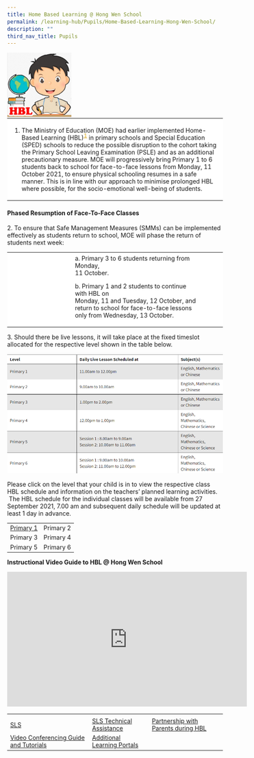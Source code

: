 ```yaml
---
title: Home Based Learning @ Hong Wen School
permalink: /learning-hub/Pupils/Home-Based-Learning-Hong-Wen-School/
description: ""
third_nav_title: Pupils
---
```

<div>

<div style="float: left">

<img src="/images/Learning%20Hub/Pupils/Home%20Based%20learning/HBL-Wen-Wen-150x150.png" />

</div><div>
<table style="box-sizing: inherit; border-collapse: collapse; border-spacing: 0px; max-width: 100%; width: 792.225px;"><tbody style="box-sizing: inherit;"><tr style="box-sizing: inherit; background: rgb(255, 255, 255);"><td style="box-sizing: inherit; padding: 5px 10px; width: 584.612px;"><ol style="box-sizing: inherit;"><li style="box-sizing: inherit;">The Ministry of Education (MOE) had earlier implemented Home-Based Learning (HBL)<sup id="footnote1-anchor" style="box-sizing: inherit; font-size: 12px; line-height: 0; position: relative; vertical-align: baseline; top: -0.5em;"><a href="https://www.moe.gov.sg/news/press-releases/20211007-phased-resumption-of-face-to-face-lessons-for-primary-schools-from-11-october#footnote-1" style="box-sizing: inherit; background-color: transparent; transition: all 0.25s ease-in-out 0s; text-decoration: underline; color: rgb(216, 164, 19);">1</a></sup>&nbsp;in primary schools and Special Education (SPED) schools to reduce the possible disruption to the cohort taking the Primary School Leaving Examination (PSLE) and as an additional precautionary measure. MOE will progressively bring Primary 1 to 6 students back to school for face-to-face lessons from Monday, 11 October 2021, to ensure physical schooling resumes in a safe manner. This is in line with our approach to minimise prolonged HBL where possible, for the socio-emotional well-being of students.</li></ol></td></tr></tbody></table>

#### Phased Resumption of Face-To-Face Classes

2. To ensure that Safe Management Measures (SMMs) can be implemented effectively as students return to school, MOE will phase the return of students next week:

<table style="box-sizing: inherit; border-collapse: collapse; border-spacing: 0px; max-width: 100%; width: 792.225px;"><tbody style="box-sizing: inherit;"><tr style="box-sizing: inherit; background: rgb(255, 255, 255);"><td style="box-sizing: inherit; padding: 5px 10px; width: 251.775px;"></td><td style="box-sizing: inherit; padding: 5px 10px; width: 483.987px;">a. Primary 3 to 6 students returning from Monday,<br style="box-sizing: inherit;">11 October.<p style="box-sizing: inherit; font-size: 1em;"></p><p style="box-sizing: inherit; font-size: 1em;">b. Primary 1 and 2 students to continue with HBL on<br style="box-sizing: inherit;">Monday, 11 and Tuesday, 12 October, and<br style="box-sizing: inherit;">return to school for face-to-face lessons<br style="box-sizing: inherit;">only from Wednesday, 13 October.</p></td><td style="box-sizing: inherit; padding: 5px 10px; width: 56.4625px;"></td></tr></tbody></table>

3\. Should there be live lessons, it will take place at the fixed timeslot allocated for the respective level shown in the table below.

<img style="width:100%;height:50%" src="/images/Learning%20Hub/Pupils/Home%20Based%20learning/HBL01.png">
	
Please click on the level that your child is in to view the respective class HBL schedule and information on the teachers’ planned learning activities.  The HBL schedule for the individual classes will be available from 27 September 2021, 7.00 am and subsequent daily schedule will be updated at least 1 day in advance.
	
|           |           |
|-|-|
| [Primary 1](/hbl-schedule-primary-1-to-6/Primary-1/) | Primary 2 |
| Primary 3 | Primary 4 |
| Primary 5 | Primary 6 |
	
**Instructional Video Guide to HBL @ Hong Wen School**
	
<iframe width="560" height="315" src="https://www.youtube.com/embed/B7hffsWVt18" title="YouTube video player" frameborder="0" allow="accelerometer; autoplay; clipboard-write; encrypted-media; gyroscope; picture-in-picture" allowfullscreen></iframe>
	
|                                        |                             |                                     |
|-|-| -|
|                                        |                             |                                     |
|                   [SLS](/learning-hub/Pupils/Student-Learning-Space-SLS/)                  |   [SLS Technical Assistance](/learning-hub/Pupils/SLS-Technical-Assistance/)  | [Partnership with Parents during HBL](/Partnership-with-Parents-during-HBL/) |
| [Video Conferencing Guide and Tutorials](/Video-Conferencing-Guide-and-Tutorials/) | [Additional Learning Portals](/learning-hub/Pupils/Additional-Learning-Portals/) |
